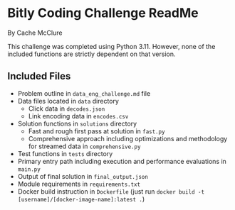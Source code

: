 # Bitly Coding Challenge ReadMe
By Cache McClure

This challenge was completed using Python 3.11. However, none of the included functions are strictly dependent on that version.

## Included Files
* Problem outline in `data_eng_challenge.md` file
* Data files located in `data` directory
  * Click data in `decodes.json`
  * Link encoding data in `encodes.csv`
* Solution functions in `solutions` directory
  * Fast and rough first pass at solution in `fast.py`
  * Comprehensive approach including optimizations and methodology for streamed data in `comprehensive.py`
* Test functions in `tests` directory
* Primary entry path including execution and performance evaluations in `main.py`
* Output of final solution in `final_output.json`
* Module requirements in `requirements.txt`
* Docker build instruction in `Dockerfile` (just run `docker build -t [username]/[docker-image-name]:latest .`)